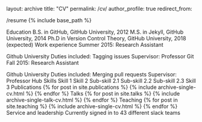 layout: archive
title: "CV"
permalink: /cv/
author_profile: true
redirect_from:

/resume
{% include base_path %}

Education
B.S. in GitHub, GitHub University, 2012
M.S. in Jekyll, GitHub University, 2014
Ph.D in Version Control Theory, GitHub University, 2018 (expected)
Work experience
Summer 2015: Research Assistant

Github University
Duties included: Tagging issues
Supervisor: Professor Git
Fall 2015: Research Assistant

Github University
Duties included: Merging pull requests
Supervisor: Professor Hub
Skills
Skill 1
Skill 2
Sub-skill 2.1
Sub-skill 2.2
Sub-skill 2.3
Skill 3
Publications
{% for post in site.publications %} {% include archive-single-cv.html %} {% endfor %}
Talks
{% for post in site.talks %} {% include archive-single-talk-cv.html %} {% endfor %}
Teaching
{% for post in site.teaching %} {% include archive-single-cv.html %} {% endfor %}
Service and leadership
Currently signed in to 43 different slack teams
